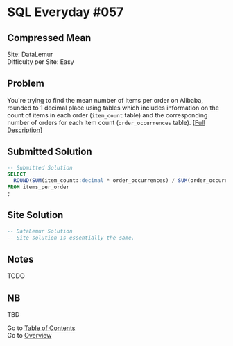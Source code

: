 # SQL Everyday \#057

## Compressed Mean

Site: DataLemur\
Difficulty per Site: Easy

## Problem

You're trying to find the mean number of items per order on Alibaba, rounded to 1 decimal place using tables which includes information on the count of items in each order (`item_count` table) and the corresponding number of orders for each item count (`order_occurrences` table). [[Full Description](https://datalemur.com/questions/alibaba-compressed-mean)]

## Submitted Solution

```sql
-- Submitted Solution
SELECT 
  ROUND(SUM(item_count::decimal * order_occurrences) / SUM(order_occurrences), 1) AS mean 
FROM items_per_order
;
```

## Site Solution

```sql
-- DataLemur Solution 
-- Site solution is essentially the same.
```

## Notes

TODO

## NB

TBD

Go to [Table of Contents](/README.md#contents)\
Go to [Overview](/README.md)
